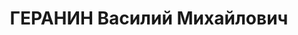 ---
title: ГЕРАНИН Василий Михайлович
description: 'Род. в 1904, Киевская обл., Каменский р-н, с. Райгород, украинец. Проживал:
  Харьковская обл., Волчанский р-н, ул. Ленина, 19 [населенный пункт???]. Зав.РЗО
  Волчанского р-на

  Арестован Волчанским РО НКВД 22.09.1937. Обв. по ст. 54-7, 8, 11 УК УССР. Приговор:
  ВК ВС СССР, 30.12.1937 – ВМН с конфискацией имущества. Расстрелян 31.12.1937.

  Реабилитирован Прокуратурой Харьковской обл. 03.09.1991'
---